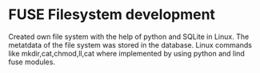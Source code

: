 FUSE Filesystem development
====

Created own file system with the help of python and SQLite in Linux.
The metatdata of the file system was stored in the database. Linux commands like mkdir,cat,chmod,ll,cat where implemented by using python and lind fuse modules.
